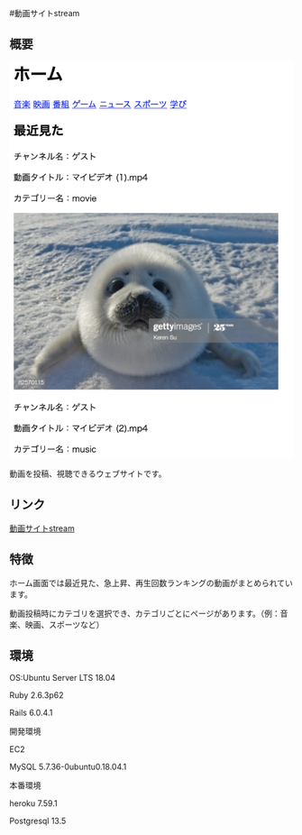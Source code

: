 #動画サイトstream

## 概要

![](https://github.com/TakafumiJoko/stream/blob/master/app/assets/images/README%E7%94%BB%E5%83%8F.png)

動画を投稿、視聴できるウェブサイトです。

## リンク

[動画サイトstream](https://streamingsite.herokuapp.com/)

## 特徴
ホーム画面では最近見た、急上昇、再生回数ランキングの動画がまとめられています。

動画投稿時にカテゴリを選択でき、カテゴリごとにページがあります。（例：音楽、映画、スポーツなど）

## 環境
OS:Ubuntu Server LTS 18.04

Ruby 2.6.3p62

Rails 6.0.4.1

開発環境

EC2

MySQL 5.7.36-0ubuntu0.18.04.1

本番環境

heroku 7.59.1

Postgresql 13.5
